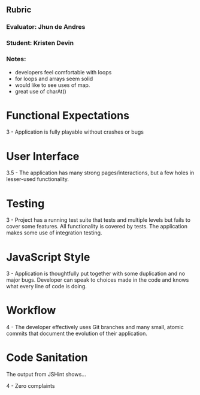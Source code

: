 ## Rubric
### Evaluator: Jhun de Andres
### Student: Kristen Devin
### Notes:

- developers feel comfortable with loops
- for loops and arrays seem solid
- would like to see uses of map.
- great use of charAt()

# Functional Expectations

3 - Application is fully playable without crashes or bugs

# User Interface

3.5 - The application has many strong pages/interactions, but a few holes in lesser-used functionality.

# Testing

3 - Project has a running test suite that tests and multiple levels but fails to cover some features. All functionality is covered by tests. The application makes some use of integration testing.


# JavaScript Style

3 - Application is thoughtfully put together with some duplication and no major bugs. Developer can speak to choices made in the code and knows what every line of code is doing.

# Workflow

4 - The developer effectively uses Git branches and many small, atomic commits that document the evolution of their application.

# Code Sanitation

The output from JSHint shows…

4 - Zero complaints
